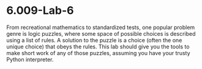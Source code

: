 # 6.009-Lab-6
From recreational mathematics to standardized tests, one popular problem genre is logic puzzles, where some space of possible choices is described using a list of rules. A solution to the puzzle is a choice (often the one unique choice) that obeys the rules. This lab should give you the tools to make short work of any of those puzzles, assuming you have your trusty Python interpreter.
